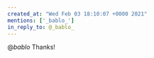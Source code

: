 ```yaml
---
created_at: "Wed Feb 03 18:10:07 +0000 2021"
mentions: ['_bablo_']
in_reply_to: @_bablo_
---
```


@_bablo_ Thanks!